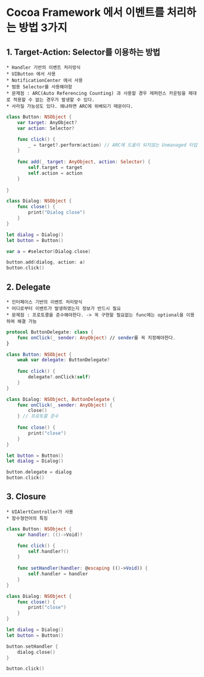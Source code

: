 # Cocoa Framework 에서 이벤트를 처리하는 방법 3가지

## 1. Target-Action: Selector를 이용하는 방법
	* Handler 기반의 이벤트 처리방식
	* UIButton 에서 사용
	* NotificationCenter 에서 사용
	* 범용 Selector를 사용해야함
	* 문제점 : ARC(Auto Referencing Counting) 과 사용할 경우 레퍼런스 카운팅을 제대로 적용할 수 없는 경우가 발생할 수 있다.
	* 사라질 가능성도 있다. 왜냐하면 ARC에 위배되기 때문이다.	

``` swift
class Button: NSObject {
	var target: AnyObject?
	var action: Selector?

	func click() {
        _ = target?.perform(action) // ARC에 도움이 되지않는 Unmanaged 타입을 리턴하기때문에 _로 받아줘야 한다.
	}
    
    func add(_ target: AnyObject, action: Selector) {
        self.target = target
        self.action = action
    }
    
}

class Dialog: NSObject {
	func close() {
		print("Dialog close")
	}
}

let dialog = Dialog()
let button = Button()

var a = #selector(Dialog.close)

button.add(dialog, action: a)
button.click()
```

## 2. Delegate
	* 인터페이스 기반의 이벤트 처리방식
	* 어디로부터 이벤트가 발생하였는지 정보가 반드시 필요
	* 문제점 : 프로토콜을 준수해야한다. -> 꼭 구현할 필요없는 func에는 optional을 이용하여 해결 가능

``` swift
protocol ButtonDelegate: class {
    func onClick(_ sender: AnyObject) // sender를 꼭 지정해야한다.
}

class Button: NSObject {
    weak var delegate: ButtonDelegate?
    
    func click() {
        delegate?.onClick(self)
    }
}

class Dialog: NSObject, ButtonDelegate {
    func onClick(_ sender: AnyObject) {
        close()
    } // 프로토콜 준수
    
    func close() {
        print("close")
    }
}

let button = Button()
let dialog = Dialog()

button.delegate = dialog
button.click()
```

## 3. Closure
	* UIAlertController가 사용
	* 함수형언어의 특징

``` swift
class Button: NSObject {
    var handler: (()->Void)?

    func click() {
        self.handler?()
    }
    
    func setHandler(handler: @escaping (()->Void)) {
        self.handler = handler
    }
}

class Dialog: NSObject {
    func close() {
        print("close")
    }
}

let dialog = Dialog()
let button = Button()

button.setHandler {
    dialog.close()
}

button.click()
``` 
